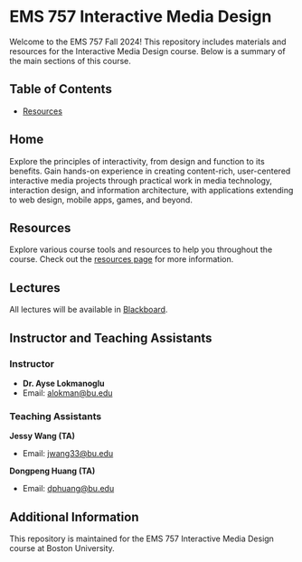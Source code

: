 # EMS 757 Interactive Media Design

Welcome to the EMS 757 Fall 2024! This repository includes materials and resources for the Interactive Media Design course. Below is a summary of the main sections of this course.

## Table of Contents
- [Resources](pages/resources.html)

## Home
Explore the principles of interactivity, from design and function to its benefits. Gain hands-on experience in creating content-rich, user-centered interactive media projects through practical work in media technology, interaction design, and information architecture, with applications extending to web design, mobile apps, games, and beyond.

## Resources
Explore various course tools and resources to help you throughout the course. Check out the [resources page](pages/resources.html) for more information.

## Lectures
All lectures will be available in [Blackboard](https://learn.bu.edu). 

## Instructor and Teaching Assistants

### Instructor
- **Dr. Ayse Lokmanoglu**
- Email: [alokman@bu.edu](mailto:alokman@bu.edu)

### Teaching Assistants

**Jessy Wang (TA)**
- Email: [jwang33@bu.edu](mailto:jwang33@bu.edu)

**Dongpeng Huang (TA)**
- Email: [dphuang@bu.edu](mailto:dphuang@bu.edu)

## Additional Information
This repository is maintained for the EMS 757 Interactive Media Design course at Boston University.

